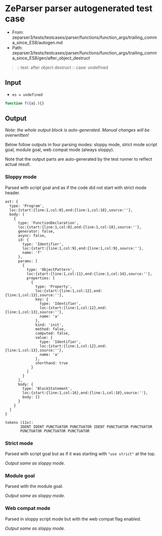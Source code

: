 # ZeParser parser autogenerated test case

- From: zeparser3/tests/testcases/parser/functions/function_args/trailing_comma_since_ES8/autogen.md
- Path: zeparser3/tests/testcases/parser/functions/function_args/trailing_comma_since_ES8/gen/after_object_destruct

> :: test: after object destruct
> :: case: undefined

## Input

- `es = undefined`

`````js
function f({a},){}
`````

## Output

_Note: the whole output block is auto-generated. Manual changes will be overwritten!_

Below follow outputs in four parsing modes: sloppy mode, strict mode script goal, module goal, web compat mode (always sloppy).

Note that the output parts are auto-generated by the test runner to reflect actual result.

### Sloppy mode

Parsed with script goal and as if the code did not start with strict mode header.

`````
ast: {
  type: 'Program',
  loc:{start:{line:1,col:0},end:{line:1,col:18},source:''},
  body: [
    {
      type: 'FunctionDeclaration',
      loc:{start:{line:1,col:0},end:{line:1,col:18},source:''},
      generator: false,
      async: false,
      id: {
        type: 'Identifier',
        loc:{start:{line:1,col:9},end:{line:1,col:9},source:''},
        name: 'f'
      },
      params: [
        {
          type: 'ObjectPattern',
          loc:{start:{line:1,col:11},end:{line:1,col:14},source:''},
          properties: [
            {
              type: 'Property',
              loc:{start:{line:1,col:12},end:{line:1,col:13},source:''},
              key: {
                type: 'Identifier',
                loc:{start:{line:1,col:12},end:{line:1,col:13},source:''},
                name: 'a'
              },
              kind: 'init',
              method: false,
              computed: false,
              value: {
                type: 'Identifier',
                loc:{start:{line:1,col:12},end:{line:1,col:13},source:''},
                name: 'a'
              },
              shorthand: true
            }
          ]
        }
      ],
      body: {
        type: 'BlockStatement',
        loc:{start:{line:1,col:16},end:{line:1,col:18},source:''},
        body: []
      }
    }
  ]
}

tokens (11x):
       IDENT IDENT PUNCTUATOR PUNCTUATOR IDENT PUNCTUATOR PUNCTUATOR
       PUNCTUATOR PUNCTUATOR PUNCTUATOR
`````

### Strict mode

Parsed with script goal but as if it was starting with `"use strict"` at the top.

_Output same as sloppy mode._

### Module goal

Parsed with the module goal.

_Output same as sloppy mode._

### Web compat mode

Parsed in sloppy script mode but with the web compat flag enabled.

_Output same as sloppy mode._

